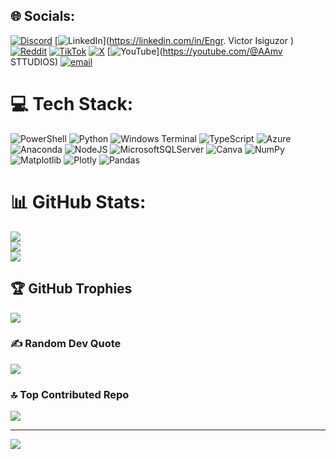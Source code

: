 
## 🌐 Socials:
[![Discord](https://img.shields.io/badge/Discord-%237289DA.svg?logo=discord&logoColor=white)](https://discord.gg/heatman7657) [![LinkedIn](https://img.shields.io/badge/LinkedIn-%230077B5.svg?logo=linkedin&logoColor=white)](https://linkedin.com/in/Engr. Victor Isiguzor ) [![Reddit](https://img.shields.io/badge/Reddit-%23FF4500.svg?logo=Reddit&logoColor=white)](https://reddit.com/user/Level-respect5842) [![TikTok](https://img.shields.io/badge/TikTok-%23000000.svg?logo=TikTok&logoColor=white)](https://tiktok.com/@@AMORAH_STOP) [![X](https://img.shields.io/badge/X-black.svg?logo=X&logoColor=white)](https://x.com/@AmvAuto80100) [![YouTube](https://img.shields.io/badge/YouTube-%23FF0000.svg?logo=YouTube&logoColor=white)](https://youtube.com/@AAmv STTUDIOS) [![email](https://img.shields.io/badge/Email-D14836?logo=gmail&logoColor=white)](mailto:victoruzoma874@gmail.com) 

# 💻 Tech Stack:
![PowerShell](https://img.shields.io/badge/PowerShell-%235391FE.svg?style=plastic&logo=powershell&logoColor=white) ![Python](https://img.shields.io/badge/python-3670A0?style=plastic&logo=python&logoColor=ffdd54) ![Windows Terminal](https://img.shields.io/badge/Windows%20Terminal-%234D4D4D.svg?style=plastic&logo=windows-terminal&logoColor=white) ![TypeScript](https://img.shields.io/badge/typescript-%23007ACC.svg?style=plastic&logo=typescript&logoColor=white) ![Azure](https://img.shields.io/badge/azure-%230072C6.svg?style=plastic&logo=microsoftazure&logoColor=white) ![Anaconda](https://img.shields.io/badge/Anaconda-%2344A833.svg?style=plastic&logo=anaconda&logoColor=white) ![NodeJS](https://img.shields.io/badge/node.js-6DA55F?style=plastic&logo=node.js&logoColor=white) ![MicrosoftSQLServer](https://img.shields.io/badge/Microsoft%20SQL%20Server-CC2927?style=plastic&logo=microsoft%20sql%20server&logoColor=white) ![Canva](https://img.shields.io/badge/Canva-%2300C4CC.svg?style=plastic&logo=Canva&logoColor=white) ![NumPy](https://img.shields.io/badge/numpy-%23013243.svg?style=plastic&logo=numpy&logoColor=white) ![Matplotlib](https://img.shields.io/badge/Matplotlib-%23ffffff.svg?style=plastic&logo=Matplotlib&logoColor=black) ![Plotly](https://img.shields.io/badge/Plotly-%233F4F75.svg?style=plastic&logo=plotly&logoColor=white) ![Pandas](https://img.shields.io/badge/pandas-%23150458.svg?style=plastic&logo=pandas&logoColor=white)
# 📊 GitHub Stats:
![](https://github-readme-stats.vercel.app/api?username=Amor874&theme=chartreuse-dark&hide_border=false&include_all_commits=true&count_private=true)<br/>
![](https://nirzak-streak-stats.vercel.app/?user=Amor874&theme=chartreuse-dark&hide_border=false)<br/>
![](https://github-readme-stats.vercel.app/api/top-langs/?username=Amor874&theme=chartreuse-dark&hide_border=false&include_all_commits=true&count_private=true&layout=compact)

## 🏆 GitHub Trophies
![](https://github-profile-trophy.vercel.app/?username=Amor874&theme=blue-green&no-frame=false&no-bg=false&margin-w=4)

### ✍️ Random Dev Quote
![](https://quotes-github-readme.vercel.app/api?type=horizontal&theme=tokyonight)

### 🔝 Top Contributed Repo
![](https://github-contributor-stats.vercel.app/api?username=Amor874&limit=5&theme=synthwave&combine_all_yearly_contributions=true)

---
[![](https://visitcount.itsvg.in/api?id=Amor874&icon=6&color=8)](https://visitcount.itsvg.in)

<!-- Proudly created with GPRM ( https://gprm.itsvg.in ) -->
